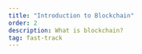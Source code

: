 ```yaml
---
title: "Introduction to Blockchain"
order: 2
description: What is blockchain?
tag: fast-track
---
```


